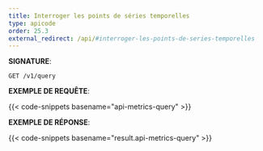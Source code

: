 ```yaml
---
title: Interroger les points de séries temporelles
type: apicode
order: 25.3
external_redirect: /api/#interroger-les-points-de-series-temporelles
---
```


**SIGNATURE**:

`GET /v1/query`

**EXEMPLE DE REQUÊTE**:

{{< code-snippets basename="api-metrics-query" >}}

**EXEMPLE DE RÉPONSE**:

{{< code-snippets basename="result.api-metrics-query" >}}
